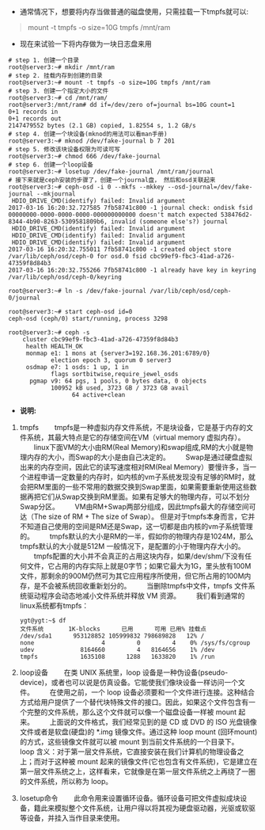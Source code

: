 * 通常情况下，想要将内存当做普通的磁盘使用，只需挂载一下tmpfs就可以:
> mount -t tmpfs -o size=10G tmpfs /mnt/ram

* 现在来试验一下将内存做为一块日志盘来用
```
# step 1. 创建一个目录
root@server3:~# mkdir /mnt/ram 
# step 2. 挂载内存到创建的目录
root@server3:~# mount -t tmpfs -o size=10G tmpfs /mnt/ram
# step 3. 创建一个指定大小的文件
root@server3:~# cd /mnt/ram/
root@server3:/mnt/ram# dd if=/dev/zero of=journal bs=10G count=1 
0+1 records in
0+1 records out
2147479552 bytes (2.1 GB) copied, 1.82554 s, 1.2 GB/s
# step 4. 创建一个块设备(mknod的用法可以看man手册)
root@server3:~# mknod /dev/fake-journal b 7 201 
# step 5. 修改该块设备权限为可读可写
root@server3:~# chmod 666 /dev/fake-journal 
# step 6. 创建一个loop设备
root@server3:~# losetup /dev/fake-journal /mnt/ram/journal
# 接下来就是ceph安装的步骤了，创建一个journal盘， 然后和osd关联起来
root@server3:~# ceph-osd -i 0 --mkfs --mkkey --osd-journal=/dev/fake-journal --mkjournal
 HDIO_DRIVE_CMD(identify) failed: Invalid argument
2017-03-16 16:20:32.727585 7fb58741c800 -1 journal check: ondisk fsid 00000000-0000-0000-0000-000000000000 doesn't match expected 538476d2-8344-4b90-8263-5309581809b6, invalid (someone else's?) journal
 HDIO_DRIVE_CMD(identify) failed: Invalid argument
 HDIO_DRIVE_CMD(identify) failed: Invalid argument
 HDIO_DRIVE_CMD(identify) failed: Invalid argument
2017-03-16 16:20:32.755011 7fb58741c800 -1 created object store /var/lib/ceph/osd/ceph-0 for osd.0 fsid cbc99ef9-fbc3-41ad-a726-47359f8d84b3
2017-03-16 16:20:32.755266 7fb58741c800 -1 already have key in keyring /var/lib/ceph/osd/ceph-0/keyring

root@server3:~# ln -s /dev/fake-journal /var/lib/ceph/osd/ceph-0/journal

root@server3:~# start ceph-osd id=0
ceph-osd (ceph/0) start/running, process 3298

root@server3:~# ceph -s
    cluster cbc99ef9-fbc3-41ad-a726-47359f8d84b3
     health HEALTH_OK
     monmap e1: 1 mons at {server3=192.168.36.201:6789/0}
            election epoch 3, quorum 0 server3
     osdmap e7: 1 osds: 1 up, 1 in
            flags sortbitwise,require_jewel_osds
      pgmap v9: 64 pgs, 1 pools, 0 bytes data, 0 objects
            100952 kB used, 3723 GB / 3723 GB avail
                  64 active+clean
```
* **说明:**
1.  tmpfs
&emsp;&emsp;tmpfs是一种虚拟内存文件系统，不是块设备，它是基于内存的文件系统，其最大特点是它的存储空间在VM（virtual memory 虚拟内存）。
&emsp;&emsp;linux下面VM的大小由RM(Real Memory)和swap组成,RM的大小就是物理内存的大小，而Swap的大小是由自己决定的。
&emsp;&emsp;Swap是通过硬盘虚拟出来的内存空间，因此它的读写速度相对RM(Real Memory）要慢许多，当一个进程申请一定数量的内存时，如内核的vm子系统发现没有足够的RM时，就会把RM里面的一些不常用的数据交换到Swap里面，如果需要重新使用这些数据再把它们从Swap交换到RM里面。如果有足够大的物理内存，可以不划分Swap分区。
&emsp;&emsp;VM由RM+Swap两部分组成，因此tmpfs最大的存储空间可达（The size of RM + The size of Swap）。 但是对于tmpfs本身而言，它并不知道自己使用的空间是RM还是Swap，这一切都是由内核的vm子系统管理的。
&emsp;&emsp;tmpfs默认的大小是RM的一半，假如你的物理内存是1024M，那么tmpfs默认的大小就是512M
一般情况下，是配置的小于物理内存大小的。
&emsp;&emsp;tmpfs配置的大小并不会真正的占用这块内存，如果/dev/shm/下没有任何文件，它占用的内存实际上就是0字节；如果它最大为1G，里头放有100M文件，那剩余的900M仍然可为其它应用程序所使用，但它所占用的100M内存，是不会被系统回收重新划分的。
&emsp;&emsp;当删除tmpfs中文件，tmpfs 文件系统驱动程序会动态地减小文件系统并释放 VM 资源。
&emsp;&emsp;我们看到通常的linux系统都有tmpfs：
	```
	ygt@ygt:~$ df
	文件系统       1K-blocks      已用      可用 已用% 挂载点
	/dev/sda1      953128852 105999832 798689828   12% /
	none                   4         0         4    0% /sys/fs/cgroup
	udev             8164660         4   8164656    1% /dev
	tmpfs            1635108      1288   1633820    1% /run
	```
	
2.  loop设备
&emsp;&emsp;在类 UNIX 系统里，loop 设备是一种伪设备(pseudo-device)，或者也可以说是仿真设备。它能使我们像块设备一样访问一个文件。
&emsp;&emsp;在使用之前，一个 loop 设备必须要和一个文件进行连接。这种结合方式给用户提供了一个替代块特殊文件的接口。因此，如果这个文件包含有一个完整的文件系统，那么这个文件就可以像一个磁盘设备一样被 mount 起来。
&emsp;&emsp;上面说的文件格式，我们经常见到的是 CD 或 DVD 的 ISO 光盘镜像文件或者是软盘(硬盘)的 *.img 镜像文件。通过这种 loop mount (回环mount)的方式，这些镜像文件就可以被 mount 到当前文件系统的一个目录下。
&emsp;&emsp;loop 含义：对于第一层文件系统，它直接安装在我们计算机的物理设备之上；而对于这种被 mount 起来的镜像文件(它也包含有文件系统)，它是建立在第一层文件系统之上，这样看来，它就像是在第一层文件系统之上再绕了一圈的文件系统，所以称为 loop。

3. losetup命令
&emsp;&emsp;此命令用来设置循环设备。循环设备可把文件虚拟成块设备，籍此来模拟整个文件系统，让用户得以将其视为硬盘驱动器，光驱或软驱等设备，并挂入当作目录来使用。

